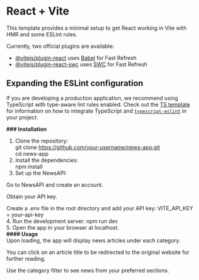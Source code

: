# React + Vite

This template provides a minimal setup to get React working in Vite with HMR and some ESLint rules.

Currently, two official plugins are available:

- [@vitejs/plugin-react](https://github.com/vitejs/vite-plugin-react/blob/main/packages/plugin-react) uses [Babel](https://babeljs.io/) for Fast Refresh
- [@vitejs/plugin-react-swc](https://github.com/vitejs/vite-plugin-react/blob/main/packages/plugin-react-swc) uses [SWC](https://swc.rs/) for Fast Refresh

## Expanding the ESLint configuration

If you are developing a production application, we recommend using TypeScript with type-aware lint rules enabled. Check out the [TS template](https://github.com/vitejs/vite/tree/main/packages/create-vite/template-react-ts) for information on how to integrate TypeScript and [`typescript-eslint`](https://typescript-eslint.io) in your project.

<strong>### Installation</strong><br>
1. Clone the repository:<br> git clone https://github.com/your-username/news-app.git <br>
cd news-app<br>
2. Install the dependencies: <br> npm install <br>
3. Set up the NewsAPI: <br>

Go to NewsAPI and create an account.<br>

Obtain your API key.<br>

Create a .env file in the root directory and add your API key:  VITE_API_KEY = your-api-key <br>
4. Run the development server: npm run dev <br>
5. Open the app in your browser at localhost.<br>
<b>#### Usage</b><br>
Upon loading, the app will display news articles under each category.

You can click on an article title to be redirected to the original website for further reading.

Use the category filter to see news from your preferred sections.





